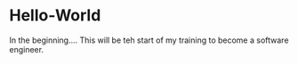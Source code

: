 # Hello-World
In the beginning....
This will be teh start of my training to become a software engineer.
